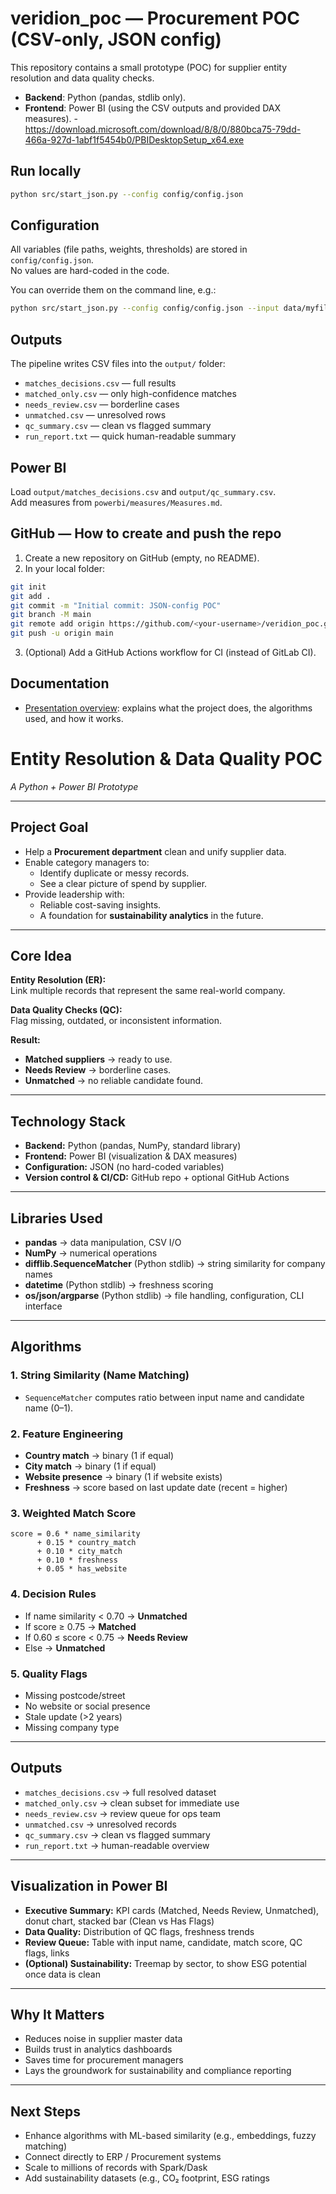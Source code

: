 

# veridion_poc — Procurement POC (CSV-only, JSON config)

This repository contains a small prototype (POC) for supplier entity resolution and data quality checks.

- **Backend**: Python (pandas, stdlib only).
- **Frontend**: Power BI (using the CSV outputs and provided DAX measures). - https://download.microsoft.com/download/8/8/0/880bca75-79dd-466a-927d-1abf1f5454b0/PBIDesktopSetup_x64.exe

## Run locally
```bash
python src/start_json.py --config config/config.json
```

## Configuration
All variables (file paths, weights, thresholds) are stored in `config/config.json`.  
No values are hard-coded in the code.

You can override them on the command line, e.g.:
```bash
python src/start_json.py --config config/config.json --input data/myfile.csv --output out --strong 0.8
```

## Outputs
The pipeline writes CSV files into the `output/` folder:
- `matches_decisions.csv` — full results
- `matched_only.csv` — only high-confidence matches
- `needs_review.csv` — borderline cases
- `unmatched.csv` — unresolved rows
- `qc_summary.csv` — clean vs flagged summary
- `run_report.txt` — quick human-readable summary

## Power BI
Load `output/matches_decisions.csv` and `output/qc_summary.csv`.  
Add measures from `powerbi/measures/Measures.md`.

## GitHub — How to create and push the repo
1. Create a new repository on GitHub (empty, no README).
2. In your local folder:
```bash
git init
git add .
git commit -m "Initial commit: JSON-config POC"
git branch -M main
git remote add origin https://github.com/<your-username>/veridion_poc.git
git push -u origin main
```

3. (Optional) Add a GitHub Actions workflow for CI (instead of GitLab CI).
## Documentation

- [Presentation overview](PRESENTATION.md): explains what the project does, the algorithms used, and how it works.


# Entity Resolution & Data Quality POC
*A Python + Power BI Prototype*

---

## Project Goal
- Help a **Procurement department** clean and unify supplier data.  
- Enable category managers to:  
  - Identify duplicate or messy records.  
  - See a clear picture of spend by supplier.  
- Provide leadership with:  
  - Reliable cost-saving insights.  
  - A foundation for **sustainability analytics** in the future.  

---

## Core Idea
**Entity Resolution (ER):**  
Link multiple records that represent the same real-world company.  

**Data Quality Checks (QC):**  
Flag missing, outdated, or inconsistent information.  

**Result:**  
- **Matched suppliers** → ready to use.  
- **Needs Review** → borderline cases.  
- **Unmatched** → no reliable candidate found.  

---

## Technology Stack
- **Backend:** Python (pandas, NumPy, standard library)  
- **Frontend:** Power BI (visualization & DAX measures)  
- **Configuration:** JSON (no hard-coded variables)  
- **Version control & CI/CD:** GitHub repo + optional GitHub Actions  

---

## Libraries Used
- **pandas** → data manipulation, CSV I/O  
- **NumPy** → numerical operations  
- **difflib.SequenceMatcher** (Python stdlib) → string similarity for company names  
- **datetime** (Python stdlib) → freshness scoring  
- **os/json/argparse** (Python stdlib) → file handling, configuration, CLI interface  

---

## Algorithms

### 1. String Similarity (Name Matching)
- `SequenceMatcher` computes ratio between input name and candidate name (0–1).  

### 2. Feature Engineering
- **Country match** → binary (1 if equal)  
- **City match** → binary (1 if equal)  
- **Website presence** → binary (1 if website exists)  
- **Freshness** → score based on last update date (recent = higher)  

### 3. Weighted Match Score
```
score = 0.6 * name_similarity
      + 0.15 * country_match
      + 0.10 * city_match
      + 0.10 * freshness
      + 0.05 * has_website
```

### 4. Decision Rules
- If name similarity < 0.70 → **Unmatched**  
- If score ≥ 0.75 → **Matched**  
- If 0.60 ≤ score < 0.75 → **Needs Review**  
- Else → **Unmatched**  

### 5. Quality Flags
- Missing postcode/street  
- No website or social presence  
- Stale update (>2 years)  
- Missing company type  

---

## Outputs
- `matches_decisions.csv` → full resolved dataset  
- `matched_only.csv` → clean subset for immediate use  
- `needs_review.csv` → review queue for ops team  
- `unmatched.csv` → unresolved records  
- `qc_summary.csv` → clean vs flagged summary  
- `run_report.txt` → human-readable overview  

---

## Visualization in Power BI
- **Executive Summary:** KPI cards (Matched, Needs Review, Unmatched), donut chart, stacked bar (Clean vs Has Flags)  
- **Data Quality:** Distribution of QC flags, freshness trends  
- **Review Queue:** Table with input name, candidate, match score, QC flags, links  
- **(Optional) Sustainability:** Treemap by sector, to show ESG potential once data is clean  

---

## Why It Matters
- Reduces noise in supplier master data  
- Builds trust in analytics dashboards  
- Saves time for procurement managers  
- Lays the groundwork for sustainability and compliance reporting  

---

## Next Steps
- Enhance algorithms with ML-based similarity (e.g., embeddings, fuzzy matching)  
- Connect directly to ERP / Procurement systems  
- Scale to millions of records with Spark/Dask  
- Add sustainability datasets (e.g., CO₂ footprint, ESG ratings
